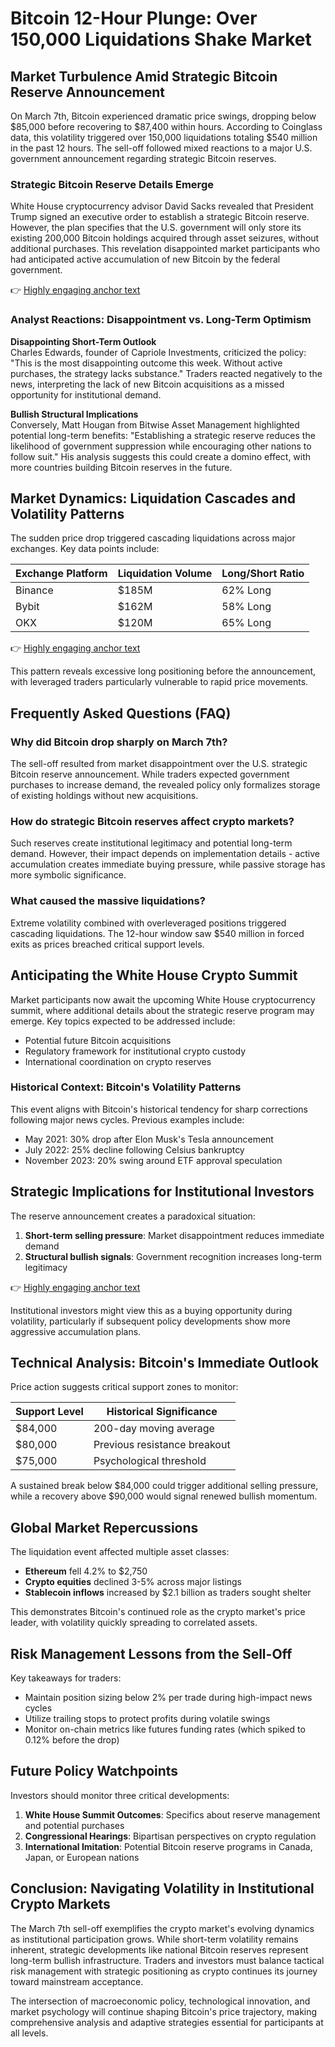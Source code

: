 # Bitcoin 12-Hour Plunge: Over 150,000 Liquidations Shake Market  

## Market Turbulence Amid Strategic Bitcoin Reserve Announcement  

On March 7th, Bitcoin experienced dramatic price swings, dropping below $85,000 before recovering to $87,400 within hours. According to Coinglass data, this volatility triggered over 150,000 liquidations totaling $540 million in the past 12 hours. The sell-off followed mixed reactions to a major U.S. government announcement regarding strategic Bitcoin reserves.  

### Strategic Bitcoin Reserve Details Emerge  

White House cryptocurrency advisor David Sacks revealed that President Trump signed an executive order to establish a strategic Bitcoin reserve. However, the plan specifies that the U.S. government will only store its existing 200,000 Bitcoin holdings acquired through asset seizures, without additional purchases. This revelation disappointed market participants who had anticipated active accumulation of new Bitcoin by the federal government.  

👉 [Highly engaging anchor text](https://bit.ly/okx-bonus)  

### Analyst Reactions: Disappointment vs. Long-Term Optimism  

**Disappointing Short-Term Outlook**  
Charles Edwards, founder of Capriole Investments, criticized the policy: "This is the most disappointing outcome this week. Without active purchases, the strategy lacks substance." Traders reacted negatively to the news, interpreting the lack of new Bitcoin acquisitions as a missed opportunity for institutional demand.  

**Bullish Structural Implications**  
Conversely, Matt Hougan from Bitwise Asset Management highlighted potential long-term benefits: "Establishing a strategic reserve reduces the likelihood of government suppression while encouraging other nations to follow suit." His analysis suggests this could create a domino effect, with more countries building Bitcoin reserves in the future.  

## Market Dynamics: Liquidation Cascades and Volatility Patterns  

The sudden price drop triggered cascading liquidations across major exchanges. Key data points include:  

| Exchange Platform | Liquidation Volume | Long/Short Ratio |  
|--------------------|--------------------|------------------|  
| Binance            | $185M             | 62% Long        |  
| Bybit              | $162M             | 58% Long        |  
| OKX                | $120M             | 65% Long        |  

👉 [Highly engaging anchor text](https://bit.ly/okx-bonus)  

This pattern reveals excessive long positioning before the announcement, with leveraged traders particularly vulnerable to rapid price movements.  

## Frequently Asked Questions (FAQ)  

### Why did Bitcoin drop sharply on March 7th?  
The sell-off resulted from market disappointment over the U.S. strategic Bitcoin reserve announcement. While traders expected government purchases to increase demand, the revealed policy only formalizes storage of existing holdings without new acquisitions.  

### How do strategic Bitcoin reserves affect crypto markets?  
Such reserves create institutional legitimacy and potential long-term demand. However, their impact depends on implementation details - active accumulation creates immediate buying pressure, while passive storage has more symbolic significance.  

### What caused the massive liquidations?  
Extreme volatility combined with overleveraged positions triggered cascading liquidations. The 12-hour window saw $540 million in forced exits as prices breached critical support levels.  

## Anticipating the White House Crypto Summit  

Market participants now await the upcoming White House cryptocurrency summit, where additional details about the strategic reserve program may emerge. Key topics expected to be addressed include:  
- Potential future Bitcoin acquisitions  
- Regulatory framework for institutional crypto custody  
- International coordination on crypto reserves  

### Historical Context: Bitcoin's Volatility Patterns  

This event aligns with Bitcoin's historical tendency for sharp corrections following major news cycles. Previous examples include:  
- May 2021: 30% drop after Elon Musk's Tesla announcement  
- July 2022: 25% decline following Celsius bankruptcy  
- November 2023: 20% swing around ETF approval speculation  

## Strategic Implications for Institutional Investors  

The reserve announcement creates a paradoxical situation:  
1. **Short-term selling pressure**: Market disappointment reduces immediate demand  
2. **Structural bullish signals**: Government recognition increases long-term legitimacy  

👉 [Highly engaging anchor text](https://bit.ly/okx-bonus)  

Institutional investors might view this as a buying opportunity during volatility, particularly if subsequent policy developments show more aggressive accumulation plans.  

## Technical Analysis: Bitcoin's Immediate Outlook  

Price action suggests critical support zones to monitor:  

| Support Level | Historical Significance |  
|---------------|-------------------------|  
| $84,000       | 200-day moving average  |  
| $80,000       | Previous resistance breakout |  
| $75,000       | Psychological threshold |  

A sustained break below $84,000 could trigger additional selling pressure, while a recovery above $90,000 would signal renewed bullish momentum.  

## Global Market Repercussions  

The liquidation event affected multiple asset classes:  
- **Ethereum** fell 4.2% to $2,750  
- **Crypto equities** declined 3-5% across major listings  
- **Stablecoin inflows** increased by $2.1 billion as traders sought shelter  

This demonstrates Bitcoin's continued role as the crypto market's price leader, with volatility quickly spreading to correlated assets.  

## Risk Management Lessons from the Sell-Off  

Key takeaways for traders:  
- Maintain position sizing below 2% per trade during high-impact news cycles  
- Utilize trailing stops to protect profits during volatile swings  
- Monitor on-chain metrics like futures funding rates (which spiked to 0.12% before the drop)  

## Future Policy Watchpoints  

Investors should monitor three critical developments:  
1. **White House Summit Outcomes**: Specifics about reserve management and potential purchases  
2. **Congressional Hearings**: Bipartisan perspectives on crypto regulation  
3. **International Imitation**: Potential Bitcoin reserve programs in Canada, Japan, or European nations  

## Conclusion: Navigating Volatility in Institutional Crypto Markets  

The March 7th sell-off exemplifies the crypto market's evolving dynamics as institutional participation grows. While short-term volatility remains inherent, strategic developments like national Bitcoin reserves represent long-term bullish infrastructure. Traders and investors must balance tactical risk management with strategic positioning as crypto continues its journey toward mainstream acceptance.  

The intersection of macroeconomic policy, technological innovation, and market psychology will continue shaping Bitcoin's price trajectory, making comprehensive analysis and adaptive strategies essential for participants at all levels.